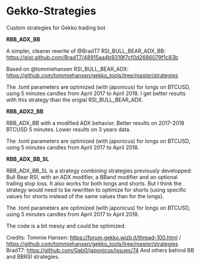 # Gekko-Strategies
Custom strategies for Gekko trading bot

<b>RBB_ADX_BB</b>

A simpler, cleaner rewrite of @BradT7 RSI_BULL_BEAR_ADX_BB: https://gist.github.com/BradT7/48915aa4b9319f7cf0d2686079f1c83b

Based on @tommiehansen RSI_BULL_BEAR_ADX: https://github.com/tommiehansen/gekko_tools/tree/master/strategies

The .toml parameters are optimized (with japonicus) for longs on BTCUSD, using 5 minutes candles from April 2017 to April 2018.
I get better results with this strategy than the origial RSI_BULL_BEAR_ADX.

<b>RBB_ADX2_BB</b>

RBB_ADX_BB with a modified ADX behavior. 
Better results on 2017-2018 BTCUSD 5 minutes. Lower results on 3 years data.

The .toml parameters are optimized (with japonicus) for longs on BTCUSD, using 5 minutes candles from April 2017 to April 2018.

<b>RBB_ADX_BB_SL</b>

RBB_ADX_BB_SL is a strategy combining strategies previously developped: Bull Bear RSI, with an ADX modifier, a BBand modifier and an optional trailing stop loss.
It also works for both longs and shorts. But I think the strategy would need to be rewritten to optimize for shorts (using specific values for shorts instead of the same values than for the longs).

The .toml parameters are optimized (with japonicus) for longs on BTCUSD, using 5 minutes candles from April 2017 to April 2018.

The code is a bit messy and could be optimized.

Credits: 
Tommie Hansen: https://forum.gekko.wizb.it/thread-100.html / https://github.com/tommiehansen/gekko_tools/tree/master/strategies
BradT7: https://github.com/Gab0/japonicus/issues/74
And others behind BB and BBRSI strategies.
